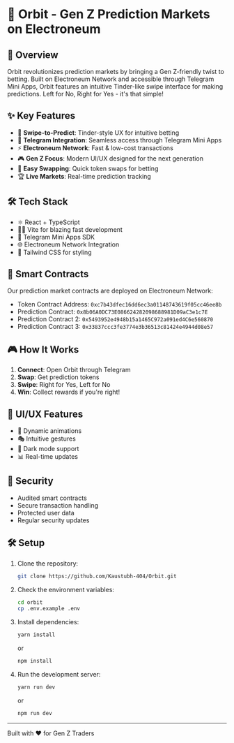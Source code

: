 # 🎲 Orbit - Gen Z Prediction Markets on Electroneum

## 🚀 Overview

Orbit revolutionizes prediction markets by bringing a Gen Z-friendly twist to betting. Built on Electroneum Network and accessible through Telegram Mini Apps, Orbit features an intuitive Tinder-like swipe interface for making predictions. Left for No, Right for Yes - it's that simple!

## ✨ Key Features

- 🎯 **Swipe-to-Predict**: Tinder-style UX for intuitive betting
- 💬 **Telegram Integration**: Seamless access through Telegram Mini Apps
- ⚡ **Electroneum Network**: Fast & low-cost transactions
- 🎮 **Gen Z Focus**: Modern UI/UX designed for the next generation
- 💱 **Easy Swapping**: Quick token swaps for betting
- 🏆 **Live Markets**: Real-time prediction tracking

## 🛠️ Tech Stack

- ⚛️ React + TypeScript
- 🏃‍♂️ Vite for blazing fast development
- 📱 Telegram Mini Apps SDK
- 🌐 Electroneum Network Integration
- 🎨 Tailwind CSS for styling

## 🔗 Smart Contracts

Our prediction market contracts are deployed on Electroneum Network:
- Token Contract Address: `0xc7b43dfec16dd6ec3a01148743619f05cc46ee8b`
- Prediction Contract: `0x8b06A0DC73E086624282098688981D09aC3e1c7E`
- Prediction Contract 2: `0x5493952e4948b15a1465C972a091ed4C6e560870`
- Prediction Contract 3: `0x33837ccc3fe3774e3b36513c81424e4944d08e57`

## 🎮 How It Works

1. **Connect**: Open Orbit through Telegram
2. **Swap**: Get prediction tokens
3. **Swipe**: Right for Yes, Left for No
4. **Win**: Collect rewards if you're right!

## 🎨 UI/UX Features

- 🌈 Dynamic animations
- 🎭 Intuitive gestures
- 🌙 Dark mode support
- 📊 Real-time updates

## 🔐 Security

- Audited smart contracts
- Secure transaction handling
- Protected user data
- Regular security updates

## 🛠️ Setup

1. Clone the repository:
   ```sh
   git clone https://github.com/Kaustubh-404/Orbit.git
   ```
2. Check the environment variables:
   ```sh
   cd orbit
   cp .env.example .env
   ```
3. Install dependencies:
   ```sh
   yarn install
   ```
   or
   ```sh
   npm install
   ```
4. Run the development server:
   ```sh
   yarn run dev
   ```
   or
   ```sh
   npm run dev
   ```

---

Built with ❤️ for Gen Z Traders
